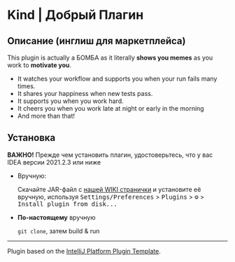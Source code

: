 # Kind | Добрый Плагин

## Описание (инглиш для маркетплейса)
<!-- Plugin description -->
This plugin is actually a БОМБА as it literally **shows you memes** as you work to **motivate you**.


- It watches your workflow and supports you when your run fails many times. 
- It shares your happiness when new tests pass. 
- It supports you when you work hard.
- It cheers you when you work late at night or early in the morning
- And more than that!
<!-- Plugin description end -->

## Установка
**ВАЖНО!** Прежде чем установить плагин, удостоверьтесь, что у вас IDEA версии 2021.2.3 или ниже

- Вручную:

  Скачайте JAR-файл с [нашей WIKI странички](https://wiki.compscicenter.ru/index.php/%D0%94%D0%BE%D0%B1%D1%80%D1%8B%D0%B9_%D0%BF%D0%BB%D0%B0%D0%B3%D0%B8%D0%BD) и установите её вручную, используя
  <kbd>Settings/Preferences</kbd> > <kbd>Plugins</kbd> > <kbd>⚙️</kbd> > <kbd>Install plugin from disk...</kbd>

- **По-настоящему** вручную

  `git clone`, затем build & run
---
Plugin based on the [IntelliJ Platform Plugin Template][template].

[template]: https://github.com/JetBrains/intellij-platform-plugin-template
